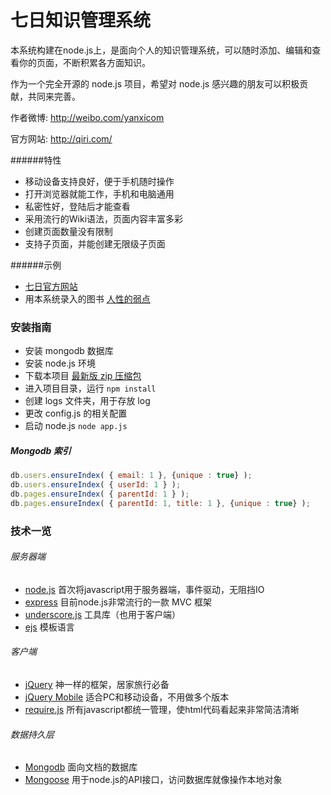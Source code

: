七日知识管理系统
====

本系统构建在node.js上，是面向个人的知识管理系统，可以随时添加、编辑和查看你的页面，不断积累各方面知识。

作为一个完全开源的 node.js 项目，希望对 node.js 感兴趣的朋友可以积极贡献，共同来完善。

作者微博: http://weibo.com/yanxicom

官方网站: http://qiri.com/

######特性
 - 移动设备支持良好，便于手机随时操作
 - 打开浏览器就能工作，手机和电脑通用
 - 私密性好，登陆后才能查看
 - 采用流行的Wiki语法，页面内容丰富多彩
 - 创建页面数量没有限制
 - 支持子页面，并能创建无限级子页面

######示例
 - [七日官方网站](http://qiri.com/)
 - 用本系统录入的图书 [人性的弱点](http://qiri.com/page/51ae14a1ce68cc121f000001)

### 安装指南
 - 安装 mongodb 数据库
 - 安装 node.js 环境
 - 下载本项目 [最新版 zip 压缩包](https://github.com/yanxi-com/qiri/archive/master.zip)
 - 进入项目目录，运行 `npm install`
 - 创建 logs 文件夹，用于存放 log
 - 更改 config.js 的相关配置
 - 启动 node.js `node app.js`

##### Mongodb 索引
```js
db.users.ensureIndex( { email: 1 }, {unique : true} );
db.users.ensureIndex( { userId: 1 } );
db.pages.ensureIndex( { parentId: 1 } );
db.pages.ensureIndex( { parentId: 1, title: 1 }, {unique : true} );
```

### 技术一览
###### 服务器端
 - [node.js](http://nodejs.org) 首次将javascript用于服务器端，事件驱动，无阻挡IO
 - [express](https://npmjs.org/package/express) 目前node.js非常流行的一款 MVC 框架
 - [underscore.js](http://underscorejs.org/) 工具库（也用于客户端）
 - [ejs](https://npmjs.org/package/ejs) 模板语言

###### 客户端
 - [jQuery](http://jquery.com/) 神一样的框架，居家旅行必备
 - [jQuery Mobile](http://jquerymobile.com/) 适合PC和移动设备，不用做多个版本
 - [require.js](http://requirejs.org/) 所有javascript都统一管理，使html代码看起来非常简洁清晰

###### 数据持久层
 - [Mongodb](http://www.mongodb.org/) 面向文档的数据库
 - [Mongoose](http://mongoosejs.com/) 用于node.js的API接口，访问数据库就像操作本地对象


